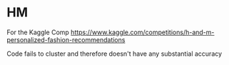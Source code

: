 # HM
For the Kaggle Comp
https://www.kaggle.com/competitions/h-and-m-personalized-fashion-recommendations

Code fails to cluster and therefore doesn't have any substantial accuracy
